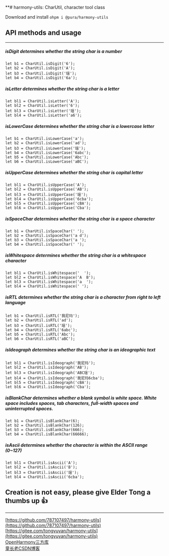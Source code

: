 **# harmony-utils: CharUtil, character tool class

Download and install
`ohpm i @pura/harmony-utils`  


## API methods and usage

------

##### isDigit determines whether the string char is a number

```
let b1 = CharUtil.isDigit('6');
let b2 = CharUtil.isDigit('A');
let b3 = CharUtil.isDigit('瑶');
let b4 = CharUtil.isDigit('6a');
```

##### isLetter determines whether the string char is a letter

```
let bl1 = CharUtil.isLetter('A');
let bl2 = CharUtil.isLetter('6');
let bl3 = CharUtil.isLetter('瑶');
let bl4 = CharUtil.isLetter('a6');
```

##### isLowerCase determines whether the string char is a lowercase letter

```
let b1 = CharUtil.isLowerCase('a');
let b2 = CharUtil.isLowerCase('ad');
let b3 = CharUtil.isLowerCase('瑶');
let b4 = CharUtil.isLowerCase('6abc');
let b5 = CharUtil.isLowerCase('Abc');
let b6 = CharUtil.isLowerCase('aBC');
```

##### isUpperCase determines whether the string char is capital letter

```
let bl1 = CharUtil.isUpperCase('A');
let bl2 = CharUtil.isUpperCase('AB');
let bl3 = CharUtil.isUpperCase('瑶');
let bl4 = CharUtil.isUpperCase('6cba');
let bl5 = CharUtil.isUpperCase('cBA');
let bl6 = CharUtil.isUpperCase('Cba');
```

##### isSpaceChar determines whether the string char is a space character

```
let b1 = CharUtil.isSpaceChar(' ');
let b2 = CharUtil.isSpaceChar('a d');
let b3 = CharUtil.isSpaceChar('a ');
let b4 = CharUtil.isSpaceChar(' ');
```

##### isWhitespace determines whether the string char is a whitespace character

```
let bl1 = CharUtil.isWhitespace('  ');
let bl2 = CharUtil.isWhitespace('A  B');
let bl3 = CharUtil.isWhitespace('a  ');
let bl4 = CharUtil.isWhitespace(' ');
```

##### isRTL determines whether the string char is a character from right to left language

```
let b1 = CharUtil.isRTL('我尼玛');
let b2 = CharUtil.isRTL('ad');
let b3 = CharUtil.isRTL('瑶');
let b4 = CharUtil.isRTL('6abc');
let b5 = CharUtil.isRTL('Abc');
let b6 = CharUtil.isRTL('aBC');
```

##### isIdeograph determines whether the string char is an ideographic text

```
let bl1 = CharUtil.isIdeograph('我尼玛');
let bl2 = CharUtil.isIdeograph('AB');
let bl3 = CharUtil.isIdeograph('ABC瑶');
let bl4 = CharUtil.isIdeograph('我尼玛6cba');
let bl5 = CharUtil.isIdeograph('cBA');
let bl6 = CharUtil.isIdeograph('Cba');
```

##### isBlankChar determines whether a blank symbol is white space. White space includes spaces, tab characters, full-width spaces and uninterrupted spaces.

```
let b1 = CharUtil.isBlankChar(6);
let b2 = CharUtil.isBlankChar(126);
let b3 = CharUtil.isBlankChar(666);
let b4 = CharUtil.isBlankChar(66666);
```

##### isAscii determines whether the character is within the ASCII range (0~127)

```
let bl1 = CharUtil.isAscii('A');
let bl2 = CharUtil.isAscii('B');
let bl3 = CharUtil.isAscii('瑶');
let bl4 = CharUtil.isAscii('6cba');
```

## Creation is not easy, please give Elder Tong a thumbs up 👍

------
[https://github.com/787107497/harmony-utils](https://github.com/787107497/harmony-utils)   
[https://gitee.com/tongyuyan/harmony-utils](https://gitee.com/tongyuyan/harmony-utils)   
[OpenHarmony三方库](https://ohpm.openharmony.cn/#/cn/detail/@pura%2Fharmony-utils)   
[童长老CSDN博客](https://blog.csdn.net/qq_32922545) 
   

